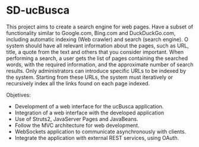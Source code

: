 # SD-ucBusca
This project aims to create a search engine for web pages. Have a subset of functionality similar to Google.com, Bing.com and DuckDuckGo.com, including automatic indexing (Web crawler) and search (search engine). O
system should have all relevant information about the pages, such as URL, title, a quote from the text and others that you consider important. When performing a search, a user gets the list of pages containing the searched words, with the required information, and the approximate number of search results. Only administrators can introduce specific URLs to be indexed by the system. Starting from these URLs, the system must iteratively or recursively index all the links found on each page indexed.


Objetives:
- Development of a web interface for the ucBusca application.
- Integration of a web interface with the developed application
- Use of Struts2, JavaServer Pages and JavaBeans.
- Follow the MVC architecture for web development.
- WebSockets application to communicate asynchronously with clients.
- Integrate the application with external REST services, using OAuth.
